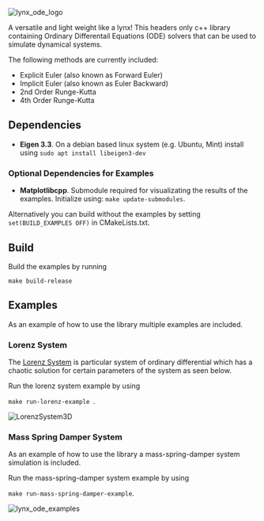 ![lynx_ode_logo](https://github.com/manumerous/lynx-ode/assets/18735094/00059cde-f683-409a-bb5d-1974706efd64)

A versatile and light weight like a lynx! This headers only c++ library containing Ordinary Differentail Equations (ODE) solvers that can be used to simulate dynamical systems. 

The following methods are currently included: 
- Explicit Euler (also known as Forward Euler)
- Implicit Euler (also known as Euler Backward)
- 2nd Order Runge-Kutta
- 4th Order Runge-Kutta

## Dependencies

- **Eigen 3.3**. On a debian based linux system (e.g. Ubuntu, Mint) install using ```sudo apt install libeigen3-dev```

### Optional Dependencies for Examples

- **Matplotlibcpp**. Submodule required for visualizating the results of the examples. Initialize using: ```make update-submodules```.

Alternatively you can build without the examples by setting `set(BUILD_EXAMPLES OFF)` in CMakeLists.txt. 

## Build 
Build the examples by running 

```make build-release```


## Examples
As an example of how to use the library multiple examples are included. 

### Lorenz System
The [Lorenz System](https://en.wikipedia.org/wiki/Lorenz_system) is particular system of ordinary differential which has a chaotic solution for certain parameters of the system as seen below.

Run the lorenz system example by using 

```make run-lorenz-example ```. 

![LorenzSystem3D](https://github.com/manumerous/lynx-ode/assets/18735094/882d2cd3-3358-4541-9841-1725034926b8)


### Mass Spring Damper System
As an example of how to use the library a mass-spring-damper system simulation is included. 


Run the mass-spring-damper system example by using 

```make run-mass-spring-damper-example```. 

![lynx_ode_examples](https://github.com/manumerous/lynx-ode/assets/18735094/5539bd63-cba0-4ed8-adf1-09ebd5366bb3)
